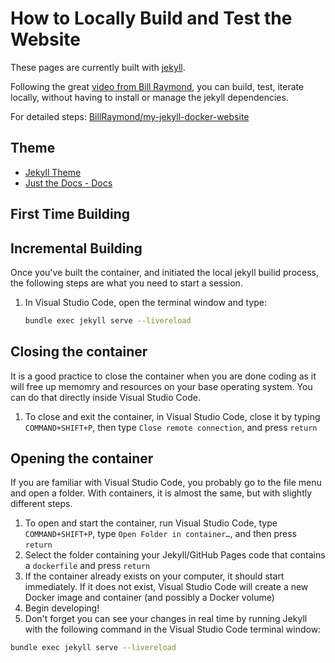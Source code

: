 # How to Locally Build and Test the Website

These pages are currently built with [jekyll](https://jekyllrb.com/).

Following the great [video from Bill Raymond](https://www.youtube.com/watch?v=owHfKAbJ6_M), you can build, test, iterate locally, without having to install or manage the jekyll dependencies.

For detailed steps: [BillRaymond/my-jekyll-docker-website](https://github.com/BillRaymond/my-jekyll-docker-website)

## Theme

- [Jekyll Theme](https://jekyllthemes.io/theme/just-the-docs)
- [Just the Docs - Docs](https://just-the-docs.github.io/just-the-docs/)

## First Time Building

## Incremental Building

Once you've built the container, and initiated the local jekyll builid process, the following steps are what you need to start a session.

1. In Visual Studio Code, open the terminal window and type:
    ``` bash
    bundle exec jekyll serve --livereload
    ```

## Closing the container
It is a good practice to close the container when you are done coding as it will free up memomry and resources on your base operating system. You can do that directly inside Visual Studio Code. 
1. To close and exit the container, in Visual Studio Code, close it by typing `COMMAND+SHIFT+P`, then type `Close remote connection`, and press `return`

## Opening the container
If you are familiar with Visual Studio Code, you probably go to the file menu and open a folder. With containers, it is almost the same, but with slightly different steps.

1. To open and start the container, run Visual Studio Code, type `COMMAND+SHIFT+P`, type `Open Folder in container…`, and then press `return`
2. Select the folder containing your Jekyll/GitHub Pages code that contains a `dockerfile` and press `return`
3. If the container already exists on your computer, it should start immediately. If it does not exist, Visual Studio Code will create a new Docker image and container (and possibly a Docker volume)
4. Begin developing!
5. Don't forget you can see your changes in real time by running Jekyll with the following command in the Visual Studio Code terminal window:

```bash
bundle exec jekyll serve --livereload
```
